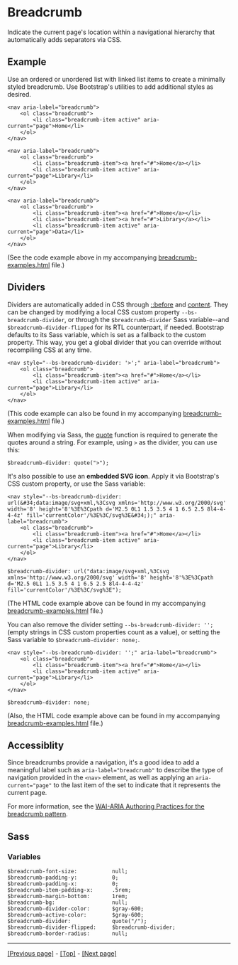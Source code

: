# Breadcrumb

Indicate the current page's location within a navigational hierarchy that automatically adds separators via CSS.

## Example

Use an ordered or unordered list with linked list items to create a minimally styled breadcrumb. Use Bootstrap's utilities to add additional styles as desired.
```
<nav aria-label="breadcrumb">
    <ol class="breadcrumb">
        <li class="breadcrumb-item active" aria-current="page">Home</li>
    </ol>
</nav>

<nav aria-label="breadcrumb">
    <ol class="breadcrumb">
        <li class="breadcrumb-item"><a href="#">Home</a></li>
        <li class="breadcrumb-item active" aria-current="page">Library</li>
    </ol>
</nav>

<nav aria-label="breadcrumb">
    <ol class="breadcrumb">
        <li class="breadcrumb-item"><a href="#">Home</a></li>
        <li class="breadcrumb-item"><a href="#">Library</a></li>
        <li class="breadcrumb-item active" aria-current="page">Data</li>
    </ol>
</nav>
```
(See the code example above in my accompanying [breadcrumb-examples.html](https://github.com/AndrewSRea/My_Learning_Port/blob/main/Bootstrap/Components/Breadcrumb/breadcrumb-examples.html) file.)

## Dividers

Dividers are automatically added in CSS through [::before](https://developer.mozilla.org/en-US/docs/Web/CSS/::before) and [content](https://developer.mozilla.org/en-US/docs/Web/CSS/content). They can be changed by modifying a local CSS custom property `--bs-breadcrumb-divider`, or through the `$breadcrumb-divider` Sass variable--and `$breadcrumb-divider-flipped` for its RTL counterpart, if needed. Bootstrap defaults to its Sass variable, which is set as a fallback to the custom property. This way, you get a global divider that you can override without recompiling CSS at any time.
```
<nav style="--bs-breadcrumb-divider: '>';" aria-label="breadcrumb">
    <ol class="breadcrumb">
        <li class="breadcrumb-item"><a href="#">Home</a></li>
        <li class="breadcrumb-item active" aria-current="page">Library</li>
    </ol>
</nav>
```
(This code example can also be found in my accompanying [breadcrumb-examples.html](https://github.com/AndrewSRea/My_Learning_Port/blob/main/Bootstrap/Components/Breadcrumb/breadcrumb-examples.html) file.)

When modifying via Sass, the [quote](https://sass-lang.com/documentation/modules/string#quote) function is required to generate the quotes around a string. For example, using `>` as the divider, you can use this:
```
$breadcrumb-divider: quote(">");
```
It's also possible to use an **embedded SVG icon**. Apply it via Bootstrap's CSS custom property, or use the Sass variable:
```
<nav style="--bs-breadcrumb-divider: url(&#34;data:image/svg+xml,%3Csvg xmlns='http://www.w3.org/2000/svg' width='8' height='8'%3E%3Cpath d='M2.5 0L1 1.5 3.5 4 1 6.5 2.5 8l4-4-4-4z' fill='currentColor'/%3E%3C/svg%3E&#34;);" aria-label="breadcrumb">
    <ol class="breadcrumb">
        <li class="breadcrumb-item"><a href="#">Home</a></li>
        <li class="breadcrumb-item active" aria-current="page">Library</li>
    </ol>
</nav>
```
```
$breadcrumb-divider: url("data:image/svg+xml,%3Csvg xmlns='http://www.w3.org/2000/svg' width='8' height='8'%3E%3Cpath d='M2.5 0L1 1.5 3.5 4 1 6.5 2.5 8l4-4-4-4z' fill='currentColor'/%3E%3C/svg%3E");
```
(The HTML code example above can be found in my accompanying [breadcrumb-examples.html](https://github.com/AndrewSRea/My_Learning_Port/blob/main/Bootstrap/Components/Breadcrumb/breadcrumb-examples.html) file.)

You can also remove the divider setting `--bs-breadcrumb-divider: '';` (empty strings in CSS custom properties count as a value), or setting the Sass variable to `$breadcrumb-divider: none;`.
```
<nav style="--bs-breadcrumb-divider: '';" aria-label="breadcrumb">
    <ol class="breadcrumb">
        <li class="breadcrumb-item"><a href="#">Home</a></li>
        <li class="breadcrumb-item active" aria-current="page">Library</li>
    </ol>
</nav>
```
```
$breadcrumb-divider: none;
```
(Also, the HTML code example above can be found in my accompanying [breadcrumb-examples.html](https://github.com/AndrewSRea/My_Learning_Port/blob/main/Bootstrap/Components/Breadcrumb/breadcrumb-examples.html) file.)

## Accessiblity

Since breadcrumbs provide a navigation, it's a good idea to add a meaningful label such as `aria-label="breadcrumb"` to describe the type of navigation provided in the `<nav>` element, as well as applying an `aria-current="page"` to the last item of the set to indicate that it represents the current page.

For more information, see the [WAI-ARIA Authoring Practices for the breadcrumb pattern](https://www.w3.org/TR/wai-aria-practices/#breadcrumb).

## Sass

### Variables

```
$breadcrumb-font-size:           null;
$breadcrumb-padding-y:           0;
$breadcrumb-padding-x:           0;
$breadcrumb-item-padding-x:      .5rem;
$breadcrumb-margin-bottom:       1rem;
$breadcrumb-bg:                  null;
$breadcrumb-divider-color:       $gray-600;
$breadcrumb-active-color:        $gray-600;
$breadcrumb-divider:             quote("/");
$breadcrumb-divider-flipped:     $breadcrumb-divider;
$breadcrumb-border-radius:       null;
```

<hr>

[[Previous page]](https://github.com/AndrewSRea/My_Learning_Port/tree/main/Bootstrap/Components/Badge#badges) - [[Top]](https://github.com/AndrewSRea/My_Learning_Port/tree/main/Bootstrap/Components/Breadcrumb#breadcrumb) - [[Next page]](https://github.com/AndrewSRea/My_Learning_Port/tree/main/Bootstrap/Components/Buttons#buttons)
